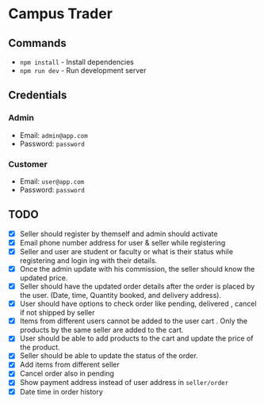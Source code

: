 # Campus Trader

## Commands

- `npm install` - Install dependencies
- `npm run dev` - Run development server

## Credentials

### Admin

- Email: `admin@app.com`
- Password: `password`

### Customer

- Email: `user@app.com`
- Password: `password`

## TODO

- [x] Seller should register by themself and admin should activate
- [x] Email phone number address for user & seller while registering
- [x] Seller and user are student or faculty or what is their status while
      registering and login ing with their details.
- [x] Once the admin update with his commission, the seller should know the
      updated price.
- [x] Seller should have the updated order details after the order is placed by
      the user. (Date, time, Quantity booked, and delivery address).
- [x] User should have options to check order like pending, delivered , cancel
      if not shipped by seller
- [x] Items from different users cannot be added to the user cart . Only the
      products by the same seller are added to the cart.
- [x] User should be able to add products to the cart and update the price of
      the product.
- [x] Seller should be able to update the status of the order.
- [x] Add items from different seller
- [x] Cancel order also in pending
- [x] Show payment address instead of user address in `seller/order`
- [x] Date time in order history
